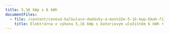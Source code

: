 ```yaml
---
title: 5,16 kWp s 6 kWh
documentFiles:
  - file: /content/cenová-kalkulace-dodávky-a-montáže-5-16-kwp-6kwh-říjen.pdf
    title: Elektrárna o výkonu 5,16 kWp s bateriovým uložištěm 6 kWh + TIGO
---
```

